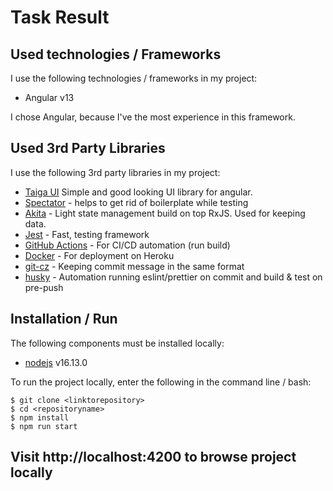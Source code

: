 # Task Result

## Used technologies / Frameworks

I use the following technologies / frameworks in my project:

- Angular v13

I chose Angular, because I've the most experience in this framework.

## Used 3rd Party Libraries

I use the following 3rd party libraries in my project:

* [Taiga UI](https://taiga-ui.dev/) Simple and good looking UI library for angular.
* [Spectator](https://ngneat.github.io/spectator/) - helps to get rid of boilerplate while testing
* [Akita](https://datorama.github.io/akita/) - Light state management build on top RxJS. Used for keeping data.
* [Jest](https://jestjs.io/) - Fast, testing framework
* [GitHub Actions](https://github.com/features/actions) - For CI/CD automation (run build)
* [Docker](https://www.docker.com/) - For deployment on Heroku
* [git-cz](https://github.com/streamich/git-cz) - Keeping commit message in the same format
* [husky](https://typicode.github.io/husky/#/) - Automation running eslint/prettier on commit and build & test on pre-push

## Installation / Run

The following components must be installed locally:

- [nodejs](https://nodejs.org/en/) v16.13.0

To run the project locally, enter the following in the command line / bash:

```console
$ git clone <linktorepository>
$ cd <repositoryname>
$ npm install
$ npm run start
```
Visit http://localhost:4200 to browse project locally
---
